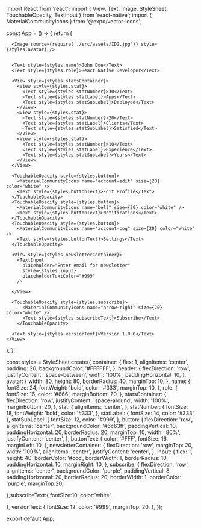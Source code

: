 import React from 'react';
import { View, Text, Image, StyleSheet, TouchableOpacity, TextInput } from 'react-native';
import { MaterialCommunityIcons } from '@expo/vector-icons';

const  App = () => {
  return (
    <View style={styles.container}>
      <View style={styles.header}>
        <MaterialCommunityIcons name="arrow-left" size={24} color="black" />
        <MaterialCommunityIcons name="bell" size={24} color="black" />
      </View>

      <Image source={require('./src/assets/ID2.jpg')} style={styles.avatar} />


      <Text style={styles.name}>John Doe</Text>
      <Text style={styles.role}>React Native Developer</Text>

      <View style={styles.statsContainer}>
        <View style={styles.stat}>
          <Text style={styles.statNumber}>30</Text>
          <Text style={styles.statLabel}>Apps</Text>
          <Text style={styles.statSubLabel}>Deployed</Text>
        </View>
        <View style={styles.stat}>
          <Text style={styles.statNumber}>20</Text>
          <Text style={styles.statLabel}>Clients</Text>
          <Text style={styles.statSubLabel}>Satisfied</Text>
        </View>
        <View style={styles.stat}>
          <Text style={styles.statNumber}>10</Text>
          <Text style={styles.statLabel}>Experience</Text>
          <Text style={styles.statSubLabel}>Years</Text>
        </View>
      </View>

      <TouchableOpacity style={styles.button}>
        <MaterialCommunityIcons name="account-edit" size={20} color="white" />
        <Text style={styles.buttonText}>Edit Profile</Text>
      </TouchableOpacity>
      <TouchableOpacity style={styles.button}>
        <MaterialCommunityIcons name="bell" size={20} color="white" />
        <Text style={styles.buttonText}>Notifications</Text>
      </TouchableOpacity>
      <TouchableOpacity style={styles.button}>
        <MaterialCommunityIcons name="account-cog" size={20} color="white" />
        <Text style={styles.buttonText}>Settings</Text>
      </TouchableOpacity>

      <View style={styles.newsletterContainer}>
        <TextInput 
          placeholder="Enter email for newsletter" 
          style={styles.input} 
          placeholderTextColor="#999"
        />
        
      </View>

      <TouchableOpacity style={styles.subscribe}>
          <MaterialCommunityIcons name="arrow-right" size={20} color="white" />
          <Text style={styles.subscribeText}>Subscribe</Text>
        </TouchableOpacity>

      <Text style={styles.versionText}>Version 1.0.0</Text>
    </View>
  );
};

const styles = StyleSheet.create({
  container: {
    flex: 1,
    alignItems: 'center',
    padding: 20,
    backgroundColor: '#FFFFFF',
  },
  header: {
    flexDirection: 'row',
    justifyContent: 'space-between',
    width: '100%',
    paddingHorizontal: 10,
  },
  avatar: {
    width: 80,
    height: 80,
    borderRadius: 40,
    marginTop: 10,
  },
  name: {
    fontSize: 24,
    fontWeight: 'bold',
    color: '#333',
    marginTop: 10,
  },
  role: {
    fontSize: 16,
    color: '#666',
    marginBottom: 20,
  },
  statsContainer: {
    flexDirection: 'row',
    justifyContent: 'space-around',
    width: '100%',
    marginBottom: 20,
  },
  stat: {
    alignItems: 'center',
  },
  statNumber: {
    fontSize: 18,
    fontWeight: 'bold',
    color: '#333',
  },
  statLabel: {
    fontSize: 14,
    color: '#333',
  },
  statSubLabel: {
    fontSize: 12,
    color: '#999',
  },
  button: {
    flexDirection: 'row',
    alignItems: 'center',
    backgroundColor: '#6c63ff',
    paddingVertical: 10,
    paddingHorizontal: 20,
    borderRadius: 20,
    marginTop: 10,
    width: '80%',
    justifyContent: 'center',
  },
  buttonText: {
    color: '#FFF',
    fontSize: 16,
    marginLeft: 10,
  },
  newsletterContainer: {
    flexDirection: 'row',
    marginTop: 20,
    width: '100%',
    alignItems: 'center',
    justifyContent: 'center',
  },
  input: {
    flex: 1,
    height: 40,
    borderColor: '#ccc',
    borderWidth: 1,
    borderRadius: 10,
    paddingHorizontal: 10,
    marginRight: 10,
  },
  subscribe: {
    flexDirection: 'row',
      alignItems: 'center',
      backgroundColor: 'purple',
      paddingVertical: 8,
      paddingHorizontal: 20,
      borderRadius: 20,
      borderWidth: 1,
      borderColor: 'purple',
      marginTop:20,
      
  },subscribeText:{
    fontSize:10,
    color:'white',
    
  },
  versionText: {
    fontSize: 12,
    color: '#999',
    marginTop: 20,
  },
});

export default App;

